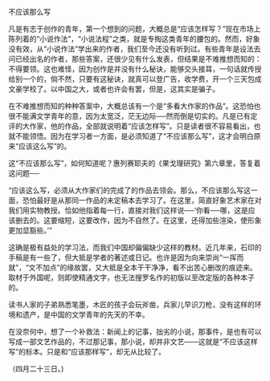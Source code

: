 不应该那么写

  

凡是有志于创作的青年，第一个想到的问题，大概总是“应该怎样写？”现在市场上陈列着的“小说作法”，“小说法程”之类，就是专掏这类青年的腰包的。然而，好象没有效，从“小说作法”学出来的作者，我们至今还没有听到过。有些青年是设法去问已经出名的作者，那些答案，还很少见有什么发表，但结果是不难推想而知的：不得要领。这也难怪，因为创作是并没有什么秘诀，能够交头接耳，一句话就传授给别一个的，倘不然，只要有这秘诀，就真可以登广告，收学费，开一个三天包成文豪学校了。以中国之大，或者也许会有罢，但是，这其实是骗子。

在不难推想而知的种种答案中，大概总该有一个是“多看大作家的作品”。这恐怕也很不能满文学青年的意，因为太宽泛，茫无边际──然而倒是切实的。凡是已有定评的大作家，他的作品，全部就说明着“应该怎样写”。只是读者很不容易看出，也就不能领悟。因为在学习者一方面，是必须知道了“不应该那么写”，这才会明白原来“应该这么写”的。

这“不应该那么写”，如何知道呢？惠列赛耶夫的《果戈理研究》第六章里，答复着这问题──

  

“应该这么写，必须从大作家们的完成了的作品去领会。那么，不应该那么写这一面，恐怕最好是从那同一作品的未定稿本去学习了。在这里，简直好象艺术家在对我们用实物教授。恰如他指着每一行，直接对我们这样说──‘你看──哪，这是应该删去的。这要缩短，这要改作，因为不自然了。在这里，还得加些渲染，使形象更加显豁些。’”

  

这确是极有益处的学习法，而我们中国却偏偏缺少这样的教材。近几年来，石印的手稿是有一些了，但大抵是学者的著述或日记。也许是因为向来崇尚“一挥而就”，“文不加点”的缘故罢，又大抵是全本干干净净，看不出苦心删改的痕迹来。取材于外国呢，则即使精通文字，也无法搜罗名作的初版以至改定版的各种本子的。

读书人家的子弟熟悉笔墨，木匠的孩子会玩斧凿，兵家儿早识刀枪，没有这样的环境和遗产，是中国的文学青年的先天的不幸。

在没奈何中，想了一个补救法：新闻上的记事，拙劣的小说，那事件，是也有可以写成一部文艺作品的，不过那记事，那小说，却并非文艺——这就是“不应该这样写”的标本。只是和“应该那样写”，却无从比较了。

  

（四月二十三日。)